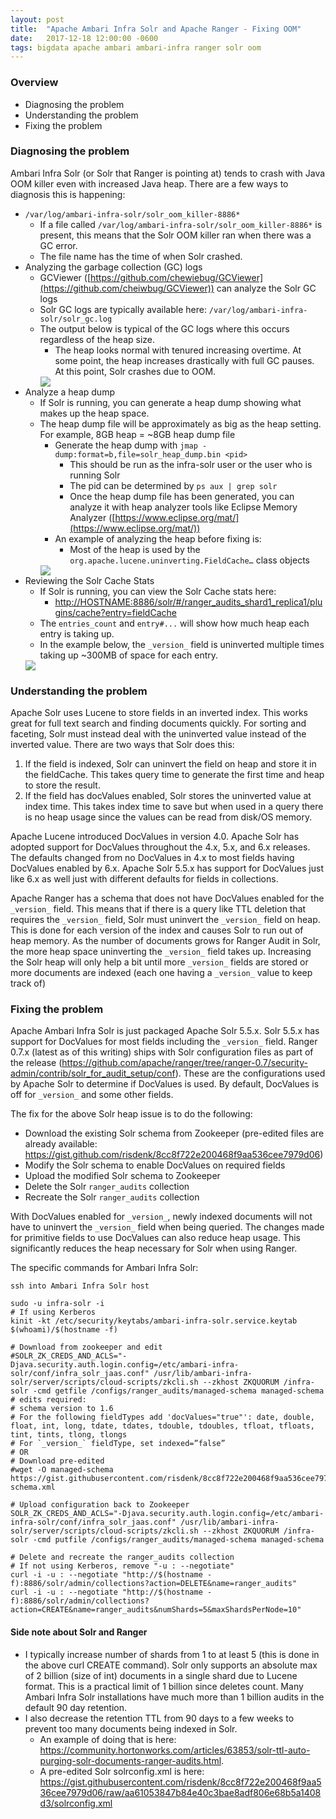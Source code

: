 ```yaml
---
layout: post
title:  "Apache Ambari Infra Solr and Apache Ranger - Fixing OOM"
date:   2017-12-18 12:00:00 -0600
tags: bigdata apache ambari ambari-infra ranger solr oom
---
```

### Overview
* Diagnosing the problem
* Understanding the problem
* Fixing the problem

### Diagnosing the problem
Ambari Infra Solr (or Solr that Ranger is pointing at) tends to crash with Java OOM killer even with increased Java heap. There are a few ways to diagnosis this is happening:
* `/var/log/ambari-infra-solr/solr_oom_killer-8886*`
    * If a file called `/var/log/ambari-infra-solr/solr_oom_killer-8886*` is present, this means that the Solr OOM killer ran when there was a GC error.
    * The file name has the time of when Solr crashed.
* Analyzing the garbage collection (GC) logs
    * GCViewer ([https://github.com/chewiebug/GCViewer](https://github.com/cheiwbug/GCViewer)) can analyze the Solr GC logs
    * Solr GC logs are typically available here: `/var/log/ambari-infra-solr/solr_gc.log`
    * The output below is typical of the GC logs where this occurs regardless of the heap size.
        * The heap looks normal with tenured increasing overtime. At some point, the heap increases drastically with full GC pauses. At this point, Solr crashes due to OOM.
        <img src="/images/posts/2017-12-18/gcviewer_solr_ranger_audit.png" />
* Analyze a heap dump
    * If Solr is running, you can generate a heap dump showing what makes up the heap space.
    * The heap dump file will be approximately as big as the heap setting. For example, 8GB heap = ~8GB heap dump file
        * Generate the heap dump with `jmap -dump:format=b,file=solr_heap_dump.bin <pid>`
            * This should be run as the infra-solr user or the user who is running Solr
            * The pid can be determined by `ps aux | grep solr`
            * Once the heap dump file has been generated, you can analyze it with heap analyzer tools like Eclipse Memory Analyzer ([https://www.eclipse.org/mat/](https://www.eclipse.org/mat/))
        * An example of analyzing the heap before fixing is:
            * Most of the heap is used by the `org.apache.lucene.uninverting.FieldCache…` class objects
        <img src="/images/posts/2017-12-18/heap_objects_solr_ranger_audit.png" />
* Reviewing the Solr Cache Stats
    * If Solr is running, you can view the Solr Cache stats here:
        * [http://HOSTNAME:8886/solr/#/ranger_audits_shard1_replica1/plugins/cache?entry=fieldCache](http://HOSTNAME:8886/solr/#/ranger_audits_shard1_replica1/plugins/cache?entry=fieldCache)
    * The `entries_count` and `entry#...` will show how much heap each entry is taking up.
    * In the example below, the `_version_` field is uninverted multiple times taking up ~300MB of space for each entry.
    <img src="/images/posts/2017-12-18/solr_ui_cache_solr_ranger_audit.png" />

### Understanding the problem
Apache Solr uses Lucene to store fields in an inverted index. This works great for full text search and finding documents quickly. For sorting and faceting, Solr must instead deal with the uninverted value instead of the inverted value. There are two ways that Solr does this:

1. If the field is indexed, Solr can uninvert the field on heap and store it in the fieldCache. This takes query time to generate the first time and heap to store the result.
2. If the field has docValues enabled, Solr stores the uninverted value at index time. This takes index time to save but when used in a query there is no heap usage since the values can be read from disk/OS memory.

Apache Lucene introduced DocValues in version 4.0. Apache Solr has adopted support for DocValues throughout the 4.x, 5.x, and 6.x releases. The defaults changed from no DocValues in 4.x to most fields having DocValues enabled by 6.x. Apache Solr 5.5.x has support for DocValues just like 6.x as well just with different defaults for fields in collections.

Apache Ranger has a schema that does not have DocValues enabled for the `_version_` field. This means that if there is a query like TTL deletion that requires the `_version_` field, Solr must uninvert the `_version_` field on heap. This is done for each version of the index and causes Solr to run out of heap memory. As the number of documents grows for Ranger Audit in Solr, the more heap space uninverting the `_version_` field takes up. Increasing the Solr heap will only help a bit until more `_version_` fields are stored or more documents are indexed (each one having a `_version_` value to keep track of)

### Fixing the problem
Apache Ambari Infra Solr is just packaged Apache Solr 5.5.x. Solr 5.5.x has support for DocValues for most fields including the `_version_` field. Ranger 0.7.x (latest as of this writing) ships with Solr configuration files as part of the release (https://github.com/apache/ranger/tree/ranger-0.7/security-admin/contrib/solr_for_audit_setup/conf). These are the configurations used by Apache Solr to determine if DocValues is used. By default, DocValues is off for `_version_` and some other fields.

The fix for the above Solr heap issue is to do the following:

* Download the existing Solr schema from Zookeeper (pre-edited files are already available: https://gist.github.com/risdenk/8cc8f722e200468f9aa536cee7979d06)
* Modify the Solr schema to enable DocValues on required fields
* Upload the modified Solr schema to Zookeeper
* Delete the Solr `ranger_audits` collection
* Recreate the Solr `ranger_audits` collection

With DocValues enabled for `_version_`, newly indexed documents will not have to uninvert the `_version_` field when being queried. The changes made for primitive fields to use DocValues can also reduce heap usage. This significantly reduces the heap necessary for Solr when using Ranger.

The specific commands for Ambari Infra Solr:
```
ssh into Ambari Infra Solr host

sudo -u infra-solr -i
# If using Kerberos
kinit -kt /etc/security/keytabs/ambari-infra-solr.service.keytab $(whoami)/$(hostname -f)

# Download from zookeeper and edit
#SOLR_ZK_CREDS_AND_ACLS="-Djava.security.auth.login.config=/etc/ambari-infra-solr/conf/infra_solr_jaas.conf" /usr/lib/ambari-infra-solr/server/scripts/cloud-scripts/zkcli.sh --zkhost ZKQUORUM /infra-solr -cmd getfile /configs/ranger_audits/managed-schema managed-schema
# edits required:
# schema version to 1.6
# For the following fieldTypes add 'docValues="true"': date, double, float, int, long, tdate, tdates, tdouble, tdoubles, tfloat, tfloats, tint, tints, tlong, tlongs
# For `_version_` fieldType, set indexed=”false” 
# OR
# Download pre-edited
#wget -O managed-schema https://gist.githubusercontent.com/risdenk/8cc8f722e200468f9aa536cee7979d06/raw/aa61053847b84e40c3bae8adf806e68b5a1408d3/managed-schema.xml

# Upload configuration back to Zookeeper
SOLR_ZK_CREDS_AND_ACLS="-Djava.security.auth.login.config=/etc/ambari-infra-solr/conf/infra_solr_jaas.conf" /usr/lib/ambari-infra-solr/server/scripts/cloud-scripts/zkcli.sh --zkhost ZKQUORUM /infra-solr -cmd putfile /configs/ranger_audits/managed-schema managed-schema

# Delete and recreate the ranger_audits collection
# If not using Kerberos, remove "-u : --negotiate"
curl -i -u : --negotiate "http://$(hostname -f):8886/solr/admin/collections?action=DELETE&name=ranger_audits"
curl -i -u : --negotiate "http://$(hostname -f):8886/solr/admin/collections?action=CREATE&name=ranger_audits&numShards=5&maxShardsPerNode=10"
```

#### Side note about Solr and Ranger

* I typically increase number of shards from 1 to at least 5 (this is done in the above curl CREATE command). Solr only supports an absolute max of 2 billion (size of int) documents in a single shard due to Lucene format. This is a practical limit of 1 billion since deletes count. Many Ambari Infra Solr installations have much more than 1 billion audits in the default 90 day retention. 
* I also decrease the retention TTL from 90 days to a few weeks to prevent too many documents being indexed in Solr.
    * An example of doing that is here: https://community.hortonworks.com/articles/63853/solr-ttl-auto-purging-solr-documents-ranger-audits.html.
    * A pre-edited Solr solrconfig.xml is here: https://gist.githubusercontent.com/risdenk/8cc8f722e200468f9aa536cee7979d06/raw/aa61053847b84e40c3bae8adf806e68b5a1408d3/solrconfig.xml


